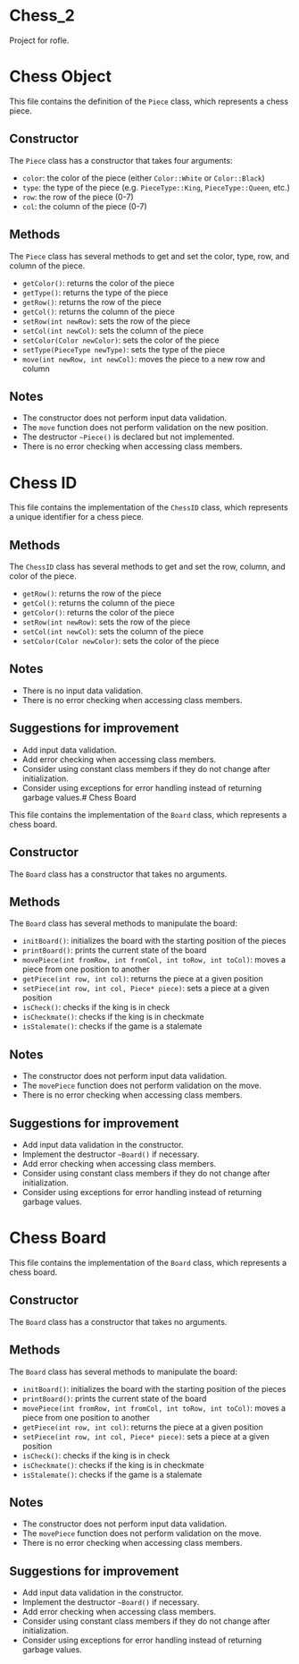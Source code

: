 # Chess_2
Project for rofle.

# Chess Object

This file contains the definition of the `Piece` class, which represents a chess piece.

## Constructor

The `Piece` class has a constructor that takes four arguments:

- `color`: the color of the piece (either `Color::White` or `Color::Black`)
- `type`: the type of the piece (e.g. `PieceType::King`, `PieceType::Queen`, etc.)
- `row`: the row of the piece (0-7)
- `col`: the column of the piece (0-7)

## Methods

The `Piece` class has several methods to get and set the color, type, row, and column of the piece.

- `getColor()`: returns the color of the piece
- `getType()`: returns the type of the piece
- `getRow()`: returns the row of the piece
- `getCol()`: returns the column of the piece
- `setRow(int newRow)`: sets the row of the piece
- `setCol(int newCol)`: sets the column of the piece
- `setColor(Color newColor)`: sets the color of the piece
- `setType(PieceType newType)`: sets the type of the piece
- `move(int newRow, int newCol)`: moves the piece to a new row and column

## Notes

- The constructor does not perform input data validation.
- The `move` function does not perform validation on the new position.
- The destructor `~Piece()` is declared but not implemented.
- There is no error checking when accessing class members.


# Chess ID

This file contains the implementation of the `ChessID` class, which represents a unique identifier for a chess piece.

## Methods

The `ChessID` class has several methods to get and set the row, column, and color of the piece.

- `getRow()`: returns the row of the piece
- `getCol()`: returns the column of the piece
- `getColor()`: returns the color of the piece
- `setRow(int newRow)`: sets the row of the piece
- `setCol(int newCol)`: sets the column of the piece
- `setColor(Color newColor)`: sets the color of the piece

## Notes

- There is no input data validation.
- There is no error checking when accessing class members.

## Suggestions for improvement

- Add input data validation.
- Add error checking when accessing class members.
- Consider using constant class members if they do not change after initialization.
- Consider using exceptions for error handling instead of returning garbage values.# Chess Board

This file contains the implementation of the `Board` class, which represents a chess board.

## Constructor

The `Board` class has a constructor that takes no arguments.

## Methods

The `Board` class has several methods to manipulate the board:

- `initBoard()`: initializes the board with the starting position of the pieces
- `printBoard()`: prints the current state of the board
- `movePiece(int fromRow, int fromCol, int toRow, int toCol)`: moves a piece from one position to another
- `getPiece(int row, int col)`: returns the piece at a given position
- `setPiece(int row, int col, Piece* piece)`: sets a piece at a given position
- `isCheck()`: checks if the king is in check
- `isCheckmate()`: checks if the king is in checkmate
- `isStalemate()`: checks if the game is a stalemate

## Notes

- The constructor does not perform input data validation.
- The `movePiece` function does not perform validation on the move.
- There is no error checking when accessing class members.

## Suggestions for improvement

- Add input data validation in the constructor.
- Implement the destructor `~Board()` if necessary.
- Add error checking when accessing class members.
- Consider using constant class members if they do not change after initialization.
- Consider using exceptions for error handling instead of returning garbage values.


# Chess Board

This file contains the implementation of the `Board` class, which represents a chess board.

## Constructor

The `Board` class has a constructor that takes no arguments.

## Methods

The `Board` class has several methods to manipulate the board:

- `initBoard()`: initializes the board with the starting position of the pieces
- `printBoard()`: prints the current state of the board
- `movePiece(int fromRow, int fromCol, int toRow, int toCol)`: moves a piece from one position to another
- `getPiece(int row, int col)`: returns the piece at a given position
- `setPiece(int row, int col, Piece* piece)`: sets a piece at a given position
- `isCheck()`: checks if the king is in check
- `isCheckmate()`: checks if the king is in checkmate
- `isStalemate()`: checks if the game is a stalemate

## Notes

- The constructor does not perform input data validation.
- The `movePiece` function does not perform validation on the move.
- There is no error checking when accessing class members.

## Suggestions for improvement

- Add input data validation in the constructor.
- Implement the destructor `~Board()` if necessary.
- Add error checking when accessing class members.
- Consider using constant class members if they do not change after initialization.
- Consider using exceptions for error handling instead of returning garbage values.
